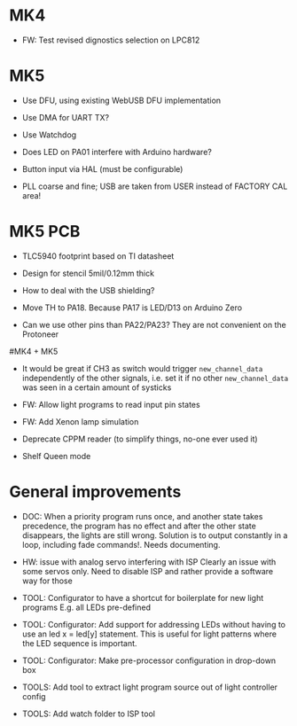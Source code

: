 # MK4

* FW: Test revised dignostics selection on LPC812


# MK5

* Use DFU, using existing WebUSB DFU implementation

* Use DMA for UART TX?

* Use Watchdog

* Does LED on PA01 interfere with Arduino hardware?

* Button input via HAL (must be configurable)

* PLL coarse and fine; USB are taken from USER instead of FACTORY CAL area!

# MK5 PCB

* TLC5940 footprint based on TI datasheet
* Design for stencil 5mil/0.12mm thick
* How to deal with the USB shielding?

* Move TH to PA18. Because PA17 is LED/D13 on Arduino Zero
* Can we use other pins than PA22/PA23? They are not convenient on the Protoneer

#MK4 + MK5

* It would be great if CH3 as switch would trigger `new_channel_data` independently of the other signals, i.e. set it if no other `new_channel_data` was seen in a certain amount of systicks

* FW: Allow light programs to read input pin states

* FW: Add Xenon lamp simulation

* Deprecate CPPM reader (to simplify things, no-one ever used it)

* Shelf Queen mode


# General improvements

* DOC: When a priority program runs once, and another state takes precedence,
  the program has no effect and after the other state disappears, the lights
  are still wrong. Solution is to output constantly in a loop,
  including fade commands!.
  Needs documenting.

* HW: issue with analog servo interfering with ISP
  Clearly an issue with some servos only. Need to disable ISP and rather provide
  a software way for those

* TOOL: Configurator to have a shortcut for boilerplate for new light programs
    E.g. all LEDs pre-defined

* TOOL: Configurator: Add support for addressing LEDs without having to use an
    led x = led[y] statement. This is useful for light patterns where the
    LED sequence is important.

* TOOL: Configurator: Make pre-processor configuration in drop-down box

* TOOLS: Add tool to extract light program source out of light controller config

* TOOLS: Add watch folder to ISP tool
